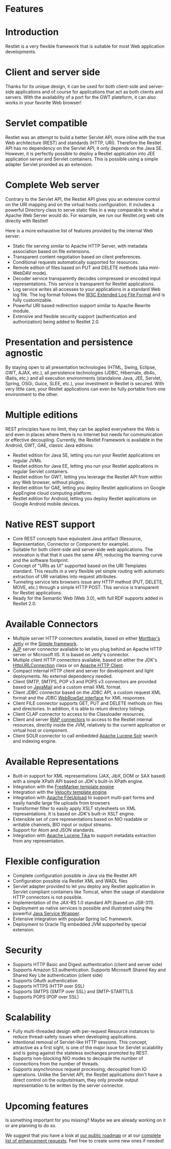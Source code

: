 Features
========

Introduction
============

Restlet is a very flexible framework that is suitable for most Web
application developments.

Client and server side
======================

Thanks for its unique design, it can be used for both client-side and
server-side applications and of course for applications that act as both
clients and servers. With the availability of a port for the GWT
plateform, it can also works in your favorite Web browser!

Servlet compatible
==================

Restlet was an attempt to build a better Servlet API, more inline with
the true Web architecture (REST) and standards (HTTP, URI). Therefore
the Restlet API has no dependency on the Servlet API, it only depends on
the Java SE. However, it is perfectly possible to deploy a Restlet
application into JEE application server and Servlet containers. This is
possible using a simple adapter Servlet provided as an extension.

Complete Web server
===================

Contrary to the Servlet API, the Restlet API gives you an extensive
control on the URI mapping and on the virtual hosts configuration. It
includes a powerful Directory class to serve static files in a
way comparable to what a Apache Web Server would do. For example, we run
our Restlet.org web site directly with Restlet!

Here is a more exhaustive list of features provided by the internal Web
server:

-   Static file serving similar to Apache HTTP Server, with metadata
    association based on file extensions.
-   Transparent content negotiation based on client preferences.
-   Conditional requests automatically supported for resources.
-   Remote edition of files based on PUT and DELETE methods (aka
    mini-WebDAV mode).
-   Decoder service transparently decodes compressed or encoded input
    representations. This service is transparent for Restlet
    applications.
-   Log service writes all accesses to your applications in a standard
    Web log file. The log format follows the [W3C Extended Log File
    Format](http://www.w3.org/TR/WD-logfile.html)
    and is fully customizable.
-   Powerful URI based redirection support similar to Apache Rewrite
    module.
-   Extensive and flexible security support (authentication and
    authorization) being added to Restlet 2.0.

Presentation and persistence agnostic
=====================================

By staying open to all presentation technologies (HTML, Swing, Eclipse,
GWT, AJAX, etc.), all persistence technologies (JDBC, Hibernate, db4o,
iBatis, etc.) and all execution environments (standalone Java, JEE,
Servlet, Spring, OSGi, Guice, SLEE, etc.), your investment in Restlet is
secured. With very little care, your Restlet applications can even be
fully portable from one environment to the other.

Multiple editions
=================

REST principles have no limit, they can be applied everywhere the Web is
and even in places where there is no Internet but needs for
communication or effective decoupling. Currently, the Restlet Framework
is available in the Android, GWT, GAE, classic Java editions:

-   Restlet edition for Java SE, letting you run your Restlet
    applications on regular JVMs.
-   Restlet edition for Java EE, letting you run your Restlet
    applications in regular Servlet containers.
-   Restlet edition for GWT, letting you leverage the Restlet API from
    within any Web browser, without plugins.
-   Restlet edition for GAE, letting you deploy Restlet applications on
    Google AppEngine cloud computing platform.
-   Restlet edition for Android, letting you deploy Restlet applications
    on Google Android mobile devices.

Native REST support
===================

-   Core REST concepts have equivalent Java artifact (Resource,
    Representation, Connector or Component for example).
-   Suitable for both client-side and server-side web applications. The
    innovation is that that it uses the same API, reducing the learning
    curve and the software footprint.
-   Concept of "URIs as UI" supported based on the URI Templates
    standard. This results in a very flexible yet simple routing with
    automatic extraction of URI variables into request attributes.
-   Tunneling service lets browsers issue any HTTP method (PUT, DELETE,
    MOVE, etc.) through a simple HTTP POST. This service is transparent
    for Restlet applications.
-   Ready for the Semantic Web (Web 3.0), with full RDF supports added
    in Restlet 2.0.

Available Connectors
====================

-   Multiple server HTTP connectors available, based on either
    [Mortbay's
    Jetty](http://jetty.mortbay.org/)
    or the [Simple
    framework](http://www.simpleframework.org/).
-   [AJP](http://tomcat.apache.org/connectors-doc/)
    server connector available to let you plug behind an Apache HTTP
    server or Microsoft IIS. It is based on Jetty's connector.
-   Multiple client HTTP connectors available, based on either the JDK's
    [HttpURLConnection](http://java.sun.com/j2se/1.5.0/docs/api/java/net/HttpURLConnection.html)
    class or on [Apache HTTP
    Client](http://jakarta.apache.org/commons/httpclient/).
-   Compact internal HTTP client and server for development and light
    deployments. No external dependency needed.
-   Client SMTP, SMTPS, POP v3 and POPS v3 connectors are provided based
    on
    [JavaMail](http://java.sun.com/products/javamail/)
    and a custom email XML format.
-   Client JDBC connector based on the JDBC API, a custom request XML
    format and the JDBC [WebRowSet
    interface](http://java.sun.com/j2se/1.5.0/docs/api/javax/sql/rowset/WebRowSet.html)
    for XML responses.
-   Client FILE connector supports GET, PUT and DELETE methods on files
    and directories. In addition, it is able to return directory
    listings.
-   Client CLAP connector to access to the Classloader resources.
-   Client and server [RIAP
    connectors](/learn/guide/2.0#/13-restlet/48-restlet/86-restlet/45-restlet.html)
    to access to the Restlet internal resources, directly inside the
    JVM, relatively to the current application or virtual host or
    component.
-   Client SOLR connector to call embedded [Apache Lucene
    Solr](http://lucene.apache.org/solr/)
    search and indexing engine.

Available Representations
=========================

-   Built-in support for XML representations (JAX, JibX, DOM or SAX
    based) with a simple XPath API based on JDK's built-in XPath engine.
-   Integration with the [FreeMarker template
    engine](http://freemarker.org/)
-   Integration with the [Velocity template
    engine](http://jakarta.apache.org/velocity/)
-   Integration with [Apache
    FileUpload](http://jakarta.apache.org/commons/fileupload/)
    to support multi-part forms and easily handle large file uploads
    from browsers
-   Transformer filter to easily apply XSLT stylesheets on XML
    representations. It is based on JDK's built-in XSLT engine.
-   Extensible set of core representations based on NIO readable or
    writable channels, BIO input or output streams.
-   Support for Atom and JSON standards.
-   Integration with [Apache Lucene
    Tika](http://lucene.apache.org/tika/)
    to support metadata extraction from any representation.

Flexible configuration
======================

-   Complete configuration possible in Java via the Restlet API
-   Configuration possible via Restlet XML and WADL files
-   Servlet adapter provided to let you deploy any Restlet application
    in Servlet compliant containers like Tomcat, when the usage of
    standalone HTTP connectors is not possible.
-   Implementation of the JAX-RS 1.0 standard API (based on JSR-311).
-   Deployment as native services is possible and illustrated using the
    powerful [Java Service
    Wrapper](http://wrapper.tanukisoftware.org/).
-   Extensive integration with popular Spring IoC framework.
-   Deployment to Oracle 11g embedded JVM supported by special
    extension.

Security
========

-   Supports HTTP Basic and Digest authentication (client and server
    side)
-   Supports Amazon S3 authentication. Supports Microsoft Shared Key and
    Shared Key Lite authentication (client side)
-   Supports OAuth authentication
-   Supports HTTPS (HTTP over SSL)
-   Supports SMTPS (SMTP over SSL) and SMTP-STARTTLS
-   Supports POPS (POP over SSL)

Scalability
===========

-   Fully multi-threaded design with per-request Resource instances to
    reduce thread-safety issues when developing applications.
-   Intentional removal of Servlet-like HTTP sessions. This concept,
    attractive as a first sight, is one of the major issue for Servlet
    scalability and is going against the stateless exchanges promoted by
    REST.
-   Supports non-blocking NIO modes to decouple the number of
    connections from the number of threads.
-   Supports asynchronous request processing, decoupled from IO
    operations. Unlike the Servlet API, the Restlet applications don't
    have a direct control on the outputstream, they only provide output
    representation to be written by the server connector.

Upcoming features
=================

Is something important for you missing? Maybe we are already working on
it or are planning to do so.

We suggest that you have a look at [our public
roadmap](http://restlet.org/learn/roadmap)
or at our [complete list of enhancement
requests](http://restlet.tigris.org/issues/buglist.cgi?Submit+query=Submit+query&issue_type=ENHANCEMENT&issue_type=FEATURE&issue_status=NEW&issue_status=STARTED&issue_status=REOPENED&email1=&emailtype1=exact&emailassigned_to1=1&email2=&emailtype2=exact&emailreporter2=1&issueidtype=include&issue_id=&changedin=&votes=&chfieldfrom=&chfieldto=Now&chfieldvalue=&short_desc=&short_desc_type=substring&long_desc=&long_desc_type=substring&issue_file_loc=&issue_file_loc_type=substring&status_whiteboard=&status_whiteboard_type=substring&field0-0-0=noop&type0-0-0=noop&value0-0-0=&cmdtype=doit&newqueryname=&order=Reuse+same+sort+as+last+time).
Feel free to create some new ones if needed!

